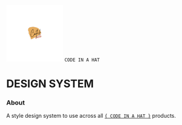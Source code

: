 <img src="docs/readme_header.svg" width="150px" height="150px"> `CODE IN A HAT`

# DESIGN SYSTEM

### About
A style design system to use across all [`{ CODE IN A HAT }`](https://github.com/codeinahat) products.
